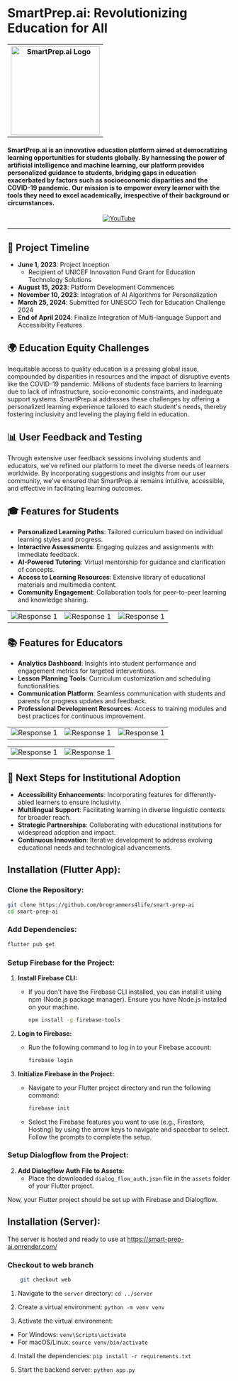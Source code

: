 <h1>SmartPrep.ai: Revolutionizing Education for All</h1>
<div align="center">
<table>
    <tr>
        <th><img src="https://imgur.com/BAAOcKJ" alt="SmartPrep.ai Logo" width="200" height="200"></th>
    </tr>
</table>
</div>
<h4>
SmartPrep.ai is an innovative education platform aimed at democratizing learning opportunities for students globally. By harnessing the power of artificial intelligence and machine learning, our platform provides personalized guidance to students, bridging gaps in education exacerbated by factors such as socioeconomic disparities and the COVID-19 pandemic. Our mission is to empower every learner with the tools they need to excel academically, irrespective of their background or circumstances.
</h4>
<div align="center">
<a href="https://www.youtube.com/watch?v=62dj0XEEZoM" target="_blank">
    <img src="https://img.shields.io/badge/YouTube-%23FF0000.svg?style=for-the-badge&logo=YouTube&logoColor=white" alt="YouTube">    
</a>
</div>
<hr>
<h2>📆 Project Timeline</h2>

- **June 1, 2023**: Project Inception
  - Recipient of UNICEF Innovation Fund Grant for Education Technology Solutions
- **August 15, 2023**: Platform Development Commences
- **November 10, 2023**: Integration of AI Algorithms for Personalization
- **March 25, 2024**: Submitted for UNESCO Tech for Education Challenge 2024
- **End of April 2024**: Finalize Integration of Multi-language Support and Accessibility Features
  
<h2>🌍 Education Equity Challenges</h2>

Inequitable access to quality education is a pressing global issue, compounded by disparities in resources and the impact of disruptive events like the COVID-19 pandemic. Millions of students face barriers to learning due to lack of infrastructure, socio-economic constraints, and inadequate support systems. SmartPrep.ai addresses these challenges by offering a personalized learning experience tailored to each student's needs, thereby fostering inclusivity and leveling the playing field in education.

<h2>📊 User Feedback and Testing</h2>
Through extensive user feedback sessions involving students and educators, we've refined our platform to meet the diverse needs of learners worldwide. By incorporating suggestions and insights from our user community, we've ensured that SmartPrep.ai remains intuitive, accessible, and effective in facilitating learning outcomes.
<!--
<h3>Student Feedback</h3>
<table>
  <tr>
    <td><img src="https://imgur.com/41vClXQ.png" alt="Response 1"></td>
    <td><img src="https://imgur.com/YI0ajUS.png" alt="Response 1"></td>
  </tr>
  <tr>
    <td><img src="https://imgur.com/Ya95HaE.png" alt="Response 1"></td>
    <td><img src="https://imgur.com/ScVyscK.png" alt="Response 2"></td>
  </tr>
  <tr>
    <td><img src="https://imgur.com/UyQjtU1.png" alt="Response 1"></td>
    <td><img src="https://imgur.com/A5r0QRn.png" alt="Response 3"></td>
  </tr>
</table>
<h3>Educator Feedback</h3>
<table>
  <tr>
    <td><img src="https://imgur.com/LLmrtvM.png" alt="Response 1"></td>
    <td><img src="https://imgur.com/UdOjzO3.png" alt="Response 1"></td>
  </tr>
  <tr>
    <td><img src="https://imgur.com/57u1ihp.png" alt="Response 1"></td>
    <td><img src="https://imgur.com/Lj4zYst.png" alt="Response 2"></td>
  </tr>
  <tr>
    <td><img src="https://imgur.com/luSCvuK.png" alt="Response 1"></td>
    <td><img src="https://imgur.com/4MjBf9h.png" alt="Response 3"></td>
  </tr>
</table>
-->
<h2>🎓 Features for Students</h2>

- **Personalized Learning Paths**: Tailored curriculum based on individual learning styles and progress.
- **Interactive Assessments**: Engaging quizzes and assignments with immediate feedback.
- **AI-Powered Tutoring**: Virtual mentorship for guidance and clarification of concepts.
- **Access to Learning Resources**: Extensive library of educational materials and multimedia content.
- **Community Engagement**: Collaboration tools for peer-to-peer learning and knowledge sharing.

<table>
  <tr>
    <td><img src="https://imgur.com/mhM2cow" alt="Response 1"></td>
    <td><img src="https://imgur.com/B2UK2L8" alt="Response 1"></td>
    <td><img src="https://imgur.com/eUqEqNj" alt="Response 1"></td>
  </tr>
</table>
<h2>📚 Features for Educators</h2>

- **Analytics Dashboard**: Insights into student performance and engagement metrics for targeted interventions.
- **Lesson Planning Tools**: Curriculum customization and scheduling functionalities.
- **Communication Platform**: Seamless communication with students and parents for progress updates and feedback.
- **Professional Development Resources**: Access to training modules and best practices for continuous improvement.

<table>
  <tr>
    <td><img src="https://imgur.com/PjB96Ru" alt="Response 1"></td>
    <td><img src="https://imgur.com/UMxB6hf" alt="Response 1"></td>
    <td><img src="https://imgur.com/BfzK33g" alt="Response 1"></td>
  </tr>
</table>

<table>
  <tr>
    <td><img src="https://imgur.com/1e9FBLc" alt="Response 1"></td>
    <td><img src="https://imgur.com/o4dyqfh" alt="Response 1"></td>
  </tr>
</table>

<h2>🏫 Next Steps for Institutional Adoption</h2>

- **Accessibility Enhancements**: Incorporating features for differently-abled learners to ensure inclusivity.
- **Multilingual Support**: Facilitating learning in diverse linguistic contexts for broader reach.
- **Strategic Partnerships**: Collaborating with educational institutions for widespread adoption and impact.
- **Continuous Innovation**: Iterative development to address evolving educational needs and technological advancements.

<table>
  <tr>
<h2>Installation (Flutter App):</h2>

### Clone the Repository:

```bash
git clone https://github.com/brogrammers4life/smart-prep-ai
cd smart-prep-ai
```

### Add Dependencies:

```bash
flutter pub get
```

### Setup Firebase for the Project:

1. **Install Firebase CLI:**

   - If you don't have the Firebase CLI installed, you can install it using npm (Node.js package manager). Ensure you
     have Node.js installed on your machine.

     ```bash
     npm install -g firebase-tools
     ```

2. **Login to Firebase:**

   - Run the following command to log in to your Firebase account:

     ```bash
     firebase login
     ```

3. **Initialize Firebase in the Project:**

   - Navigate to your Flutter project directory and run the following command:

     ```bash
     firebase init
     ```

   - Select the Firebase features you want to use (e.g., Firestore, Hosting) by using the arrow keys to navigate and
     spacebar to select. Follow the prompts to complete the setup.

### Setup Dialogflow from the Project:

2. **Add Dialogflow Auth File to Assets:**
   - Place the downloaded `dialog_flow_auth.json` file in the `assets` folder of your Flutter project.

Now, your Flutter project should be set up with Firebase and Dialogflow.

## Installation (Server):

The server is hosted and ready to use at https://smart-prep-ai.onrender.com/

### Checkout to web branch

```bash
    git checkout web
```

1. Navigate to the `server` directory: `cd ../server`

2. Create a virtual environment: `python -m venv venv`

3. Activate the virtual environment:

- For Windows: `venv\Scripts\activate`
- For macOS/Linux: `source venv/bin/activate`

4. Install the dependencies: `pip install -r requirements.txt`

5. Start the backend server: `python app.py`
